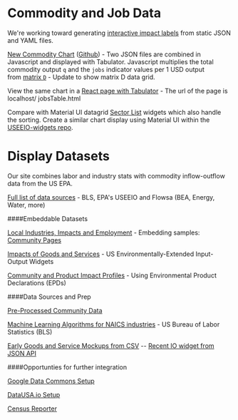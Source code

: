
# Commodity and Job Data

We're working toward generating [interactive impact labels](../../../community/projects/#widgets) from static JSON and YAML files.

[New Commodity Chart](https://model.earth/useeio.js/test/example_tabulator.html) ([Github](https://github.com/USEPA/useeio.js/blob/dev/test/example_tabulator.html)) - Two JSON files are combined in Javascript and displayed with Tabulator. Javascript multiplies the total commodity output `q` and the `jobs` indicator values per 1 USD output from&nbsp;[matrix&nbsp;`D`](../../../io/about/matrix/) - Update to show matrix D data grid.

View the same chart in a [React page with Tabulator](https://github.com/TheTisiboth/useeio-widgets/tree/IoChartTabulator) - The url of the page is localhost/ jobsTable.html  

Compare with Material UI datagrid [Sector List](../../../io/charts) widgets which also handle the sorting. Create a similar chart display using Material UI within the [USEEIO-widgets repo](https://github.com/USEPA/useeio-widgets/).
<br>


# Display Datasets

Our site combines labor and industry stats with commodity inflow-outflow data from the US EPA.

[Full list of data sources](/io/about/api/) - BLS, EPA's USEEIO and Flowsa (BEA, Energy, Water, more)

####Embeddable Datasets
<!-- ../#mapview=country -->
[Local Industries, Impacts and Employment](../../../apps/beyondcarbon/#mapview=state) - Embedding samples: [Community Pages](../../../apps)

[Impacts of Goods and Services](../../../io/charts/) - US Environmentally-Extended Input-Output Widgets  

[Community and Product Impact Profiles](../../../io/template/) - Using Environmental Product Declarations (EPDs)


####Data Sources and Prep

[Pre-Processed Community Data](https://github.com/modelearth/community-data/)  

[Machine Learning Algorithms for NAICS industries](https://github.com/modelearth/machine-learning/) - US Bureau of Labor Statistics (BLS)

[Early Goods and Service Mockups from CSV](../../../community/start/dataset/) -- [Recent IO widget from JSON API](/io/build/sector_list.html?view=mosaic&count=50)


####Opportunties for further integration

[Google Data Commons Setup](datacommons)  

[DataUSA.io Setup](datausa)  

[Census Reporter](../../../community/resources/censusreporter/)
<!--

[EPA Flowsa Setup](flowsa) - includes U.S. Bureau of Labor Statistics (BLS) industry data  

---
<br>
Are any maps or navigation standards using YAML for layer lists (instead of [json](ga-layers.json)?)  
[YAML Sample](https://nodeca.github.io/js-yaml/) - [Source](https://github.com/nodeca/js-yaml)
-->